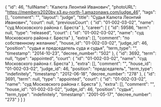 {
    "id": 46,
    "fullName": "Калюта Леонтий Иванович",
    "photoURL": "https://members2020by.s3.eu-north-1.amazonaws.com/judge_46",
    "tags": [],
    "comment": "",
    "layout": "judge",
    "title": "Судья Калюта Леонтий Иванович",
    "court": null,
    "previousCourt": {
        "id": "01-002-03-02",
        "name": "суд Московского района г. Бреста"
    },
    "career": [
        {
            "id": 59586,
            "term": null,
            "type": "released",
            "court": {
                "id": "01-002-03-02",
                "name": "суд Московского района г. Бреста"
            },
            "extra": [],
            "comment": "по собственному желанию",
            "house_id": "01-002-03-02",
            "judge_id": 46,
            "position": "судья и председатель суда и судья",
            "term_type": "",
            "timestamp": "2014-10-23",
            "decree_number": "502"
        },
        {
            "id": 3692,
            "term": null,
            "type": "appointed",
            "court": {
                "id": "01-002-03-02",
                "name": "суд Московского района г. Бреста"
            },
            "extra": [],
            "comment": "",
            "house_id": "01-002-03-02",
            "judge_id": 46,
            "position": "председатель",
            "term_type": "indefinitely",
            "timestamp": "2012-06-18",
            "decree_number": "278"
        },
        {
            "id": 3691,
            "term": null,
            "type": "appointed",
            "court": {
                "id": "01-002-03-02",
                "name": "суд Московского района г. Бреста"
            },
            "extra": [],
            "comment": "",
            "house_id": "01-002-03-02",
            "judge_id": 46,
            "position": "судья",
            "term_type": "indefinitely",
            "timestamp": "2001-05-17",
            "decree_number": "273"
        }
    ]
}